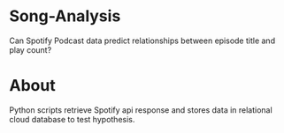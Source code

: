 # Song-Analysis
Can Spotify Podcast data predict relationships between episode title  and play count? 

# About
Python scripts retrieve Spotify api response and stores data in relational cloud database to test hypothesis. 
